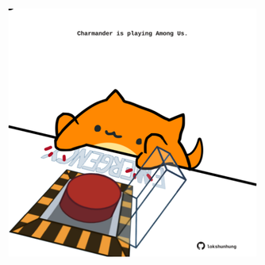 <!-- built at 20/09/2025, 23:00:34 UTC -->
<p align="center">
  <img width="500" height="500" src="./ReadmeImage.svg">
</p>
